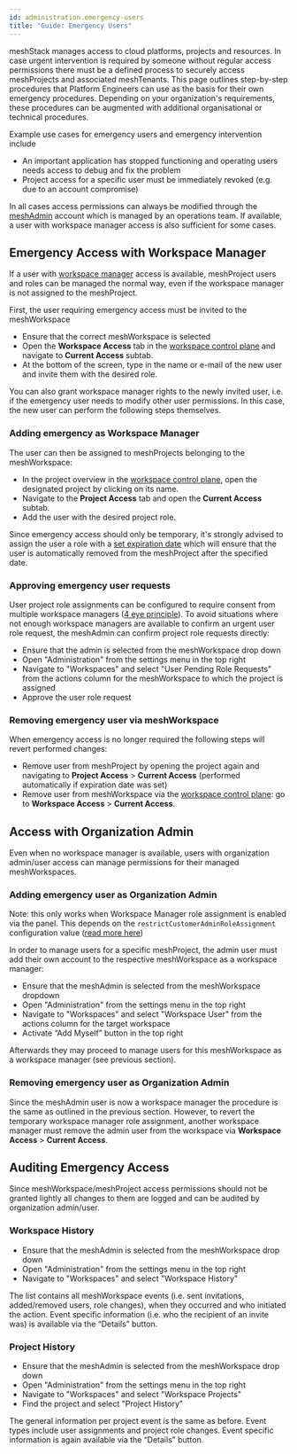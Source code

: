 ```yaml
---
id: administration.emergency-users
title: "Guide: Emergency Users"
---
```


meshStack manages access to cloud platforms, projects and resources. In case urgent intervention is required by someone without regular access permissions there must be a defined process to securely access meshProjects and associated meshTenants. This page outlines step-by-step procedures that Platform Engineers can use as the basis for their own emergency procedures. Depending on your organization's requirements, these procedures can be augmented with additional organisational or technical procedures.

Example use cases for emergency users and emergency intervention include

- An important application has stopped functioning and operating users needs access to debug and fix the problem
- Project access for a specific user must be immediately revoked (e.g. due to an account compromise)

In all cases access permissions can always be modified through the [meshAdmin](administration.index.md) account which is managed by an operations team. If available, a user with workspace manager access is also sufficient for some cases.

## Emergency Access with Workspace Manager

If a user with [workspace manager](meshcloud.workspace.md) access is available, meshProject users and roles can be managed the normal way, even if the workspace manager is not assigned to the meshProject.

First, the user requiring emergency access must be invited to the meshWorkspace

- Ensure that the correct meshWorkspace is selected
- Open the **Workspace Access** tab in the [workspace control plane](./meshcloud.workspace.md#managing-your-meshworkspace) and navigate to **Current Access** subtab.
- At the bottom of the screen, type in the name or e-mail of the new user and invite them with the desired role.

You can also grant workspace manager rights to the newly invited user, i.e. if the emergency user needs to modify other user permissions. In this case, the new user can perform the following steps themselves.

### Adding emergency as Workspace Manager

The user can then be assigned to meshProjects belonging to the meshWorkspace:

- In the project overview in the [workspace control plane](./meshcloud.workspace.md#managing-your-meshworkspace), open the designated project by clicking on its name.
- Navigate to the **Project Access** tab and open the **Current Access** subtab.
- Add the user with the desired project role.

Since emergency access should only be temporary, it's strongly advised to assign the user a role with a [set expiration date](./meshcloud.project.md#expiry-of-a-user-assignment) which will ensure that the user is automatically removed from the meshProject after the specified date.

### Approving emergency user requests

User project role assignments can be configured to require consent from multiple workspace managers ([4 eye principle](./meshstack.authorization.md#user-project-role-approval)). To avoid situations where not enough workspace managers are available to confirm an urgent user role request, the meshAdmin can confirm project role requests directly:

- Ensure that the admin is selected from the meshWorkspace drop down
- Open "Administration" from the settings menu in the top right
- Navigate to "Workspaces" and select "User Pending Role Requests" from the actions column for the meshWorkspace to which the project is assigned
- Approve the user role request

### Removing emergency user via meshWorkspace

When emergency access is no longer required the following steps will revert performed changes:

- Remove user from meshProject by opening the project again and navigating to **Project Access** > **Current Access** (performed automatically if expiration date was set)
- Remove user from meshWorkspace via the [workspace control plane](./meshcloud.workspace.md#managing-your-meshworkspace): go to **Workspace Access** > **Current Access**.

## Access with Organization Admin

Even when no workspace manager is available, users with organization admin/user access can manage permissions for their managed meshWorkspaces.

### Adding emergency user as Organization Admin

Note: this only works when Workspace Manager role assignment is enabled via the panel. This depends on the `restrictCustomerAdminRoleAssignment` configuration
value ([read more here](meshstack.onboarding.md#workspace-user-invitations))

In order to manage users for a specific meshProject, the admin user must add their own account to the respective meshWorkspace as a workspace manager:

- Ensure that the meshAdmin is selected from the meshWorkspace dropdown
- Open "Administration" from the settings menu in the top right
- Navigate to "Workspaces" and select "Workspace User" from the actions column for the target workspace
- Activate “Add Myself” button in the top right

Afterwards they may proceed to manage users for this meshWorkspace as a workspace manager (see previous section).

### Removing emergency user as Organization Admin

Since the meshAdmin user is now a workspace manager the procedure is the same as outlined in the previous section.
However, to revert the temporary workspace manager role assignment, another workspace manager must remove the admin user from the workspace via **Workspace Access** > **Current Access**.

## Auditing Emergency Access

Since meshWorkspace/meshProject access permissions should not be granted lightly all changes to them are logged and can be audited by organization admin/user.

### Workspace History

- Ensure that the meshAdmin is selected from the meshWorkspace drop down
- Open "Administration" from the settings menu in the top right
- Navigate to "Workspaces" and select "Workspace History"

The list contains all meshWorkspace events (i.e. sent invitations, added/removed users, role changes), when they occurred and who initiated the action. Event specific information (i.e. who the recipient of an invite was) is available via the “Details” button.

### Project History

- Ensure that the meshAdmin is selected from the meshWorkspace drop down
- Open "Administration" from the settings menu in the top right
- Navigate to "Workspaces" and select "Workspace Projects"
- Find the project and select "Project History"

The general information per project event is the same as before. Event types include user assignments and project role changes.
Event specific information is again available via the “Details” button.
